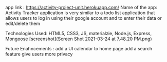app link : https://activity-project-unit.herokuapp.com/
Name of the app: Activity Tracker 
application is very similar to a todo list application that allows users to log in using their google account and to enter their data or edit/delete them 

Technologies Used: HTML5, CSS3, JS, materialzie, Node.js, Express, Mongoose
[screenshot](Screen Shot 2021-03-24 at 7.48.20 PM.png)

Future Enahncements : add a UI calendar to home page
add a search feature
give users more privacy